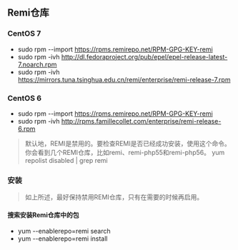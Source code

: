 ## Remi仓库
### CentOS 7
* sudo rpm --import https://rpms.remirepo.net/RPM-GPG-KEY-remi
* sudo rpm -ivh http://dl.fedoraproject.org/pub/epel/epel-release-latest-7.noarch.rpm
* sudo rpm -ivh https://mirrors.tuna.tsinghua.edu.cn/remi/enterprise/remi-release-7.rpm
### CentOS 6
* sudo rpm --import https://rpms.remirepo.net/RPM-GPG-KEY-remi
* sudo rpm -ivh http://rpms.famillecollet.com/enterprise/remi-release-6.rpm

> 默认地，REMI是禁用的。要检查REMI是否已经成功安装，使用这个命令。你会看到几个REMI仓库，比如remi、remi-php55和remi-php56。
> yum repolist disabled | grep remi

### 安装
> 如上所述，最好保持禁用REMI仓库，只有在需要的时候再启用。
#### 搜索安装Remi仓库中的包
* yum --enablerepo=remi search <keyword>
* yum --enablerepo=remi install <package-name>
